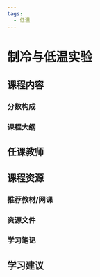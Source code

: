 ```yaml
---
tags:
  - 低温
---
```


# 制冷与低温实验

## 课程内容

### 分数构成

### 课程大纲

## 任课教师

## 课程资源

### 推荐教材/网课

### 资源文件

### 学习笔记

## 学习建议








